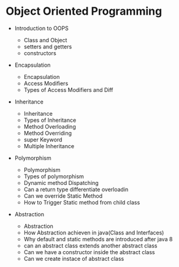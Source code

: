 # Object Oriented Programming

- Introduction to OOPS
  - Class and Object
  - setters and getters
  - constructors
  
- Encapsulation
  - Encapsulation
  - Access Modifiers
  - Types of Access Modifiers and Diff
  
- Inheritance
  - Inheritance
  - Types of Inheritance
  - Method Overloading
  - Method Overriding
  - super Keyword
  - Multiple Inheritance

- Polymorphism
  - Polymorphism
  - Types of polymorphism
  - Dynamic method Dispatching
  - Can a return type differentiate overloadin
  - Can we override Static Method
  - How to Trigger Static method from child class

- Abstraction
  - Abstraction
  - How Abstraction achieven in java(Class and Interfaces)
  - Why default and static methods are introduced after java 8
  - can an abstract class extends another abstract class
  - Can we have a constructor inside the abstract class
  - Can we create instace of abstract class
  

